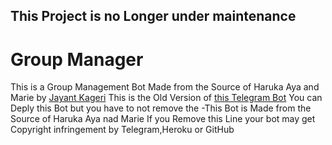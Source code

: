 ## This Project is no Longer under maintenance
# Group Manager
This is a Group Management Bot Made from the Source of Haruka Aya and Marie by [Jayant Kageri](https://t.me/jayantkageri)
This is the Old Version of [this Telegram Bot](https://t.me/TGGroupManager_bot)
You can Deply this Bot but you have to not remove the
-This Bot is Made from the Source of Haruka Aya nad Marie
If you Remove this Line your bot may get Copyright infringement by Telegram,Heroku or GitHub
